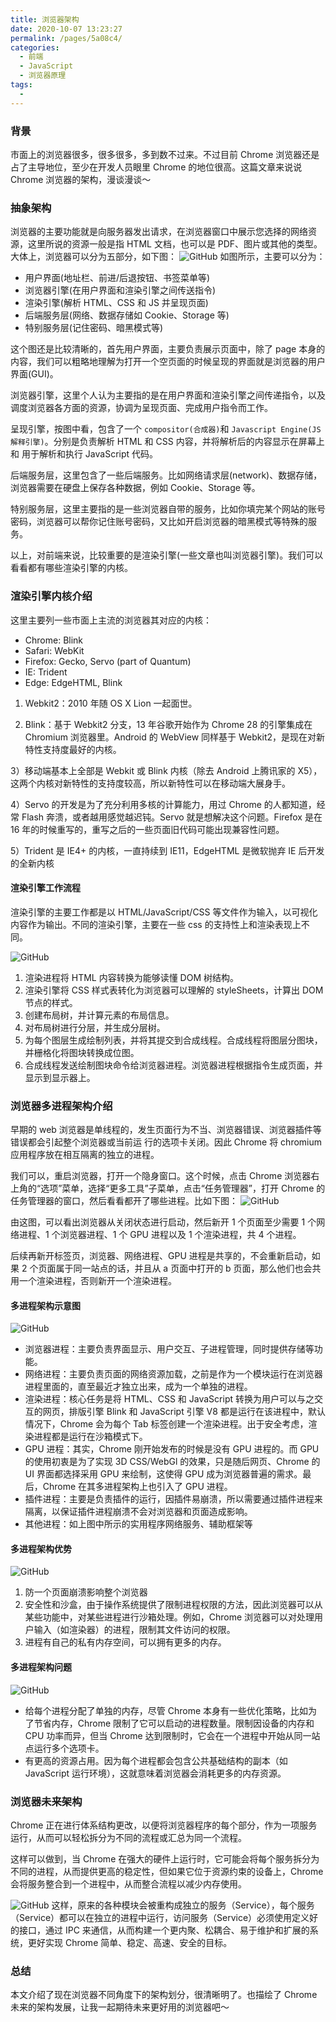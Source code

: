 ```yaml
---
title: 浏览器架构
date: 2020-10-07 13:23:27
permalink: /pages/5a08c4/
categories:
  - 前端
  - JavaScript
  - 浏览器原理
tags:
  -
---
```


### 背景

市面上的浏览器很多，很多很多，多到数不过来。不过目前 Chrome 浏览器还是占了主导地位，至少在开发人员眼里 Chrome 的地位很高。这篇文章来说说 Chrome 浏览器的架构，漫谈漫谈～

### 抽象架构

浏览器的主要功能就是向服务器发出请求，在浏览器窗口中展示您选择的网络资源，这里所说的资源一般是指 HTML 文档，也可以是 PDF、图片或其他的类型。大体上，浏览器可以分为五部分，如下图：
![GitHub](https://raw.githubusercontent.com/LuckyWinty/blog/master/images/broswer/1.png)
如图所示，主要可以分为：

- 用户界面(地址栏、前进/后退按钮、书签菜单等)
- 浏览器引擎(在用户界面和渲染引擎之间传送指令)
- 渲染引擎(解析 HTML、CSS 和 JS 并呈现页面)
- 后端服务层(网络、数据存储如 Cookie、Storage 等)
- 特别服务层(记住密码、暗黑模式等)

这个图还是比较清晰的，首先用户界面，主要负责展示页面中，除了 page 本身的内容，我们可以粗略地理解为打开一个空页面的时候呈现的界面就是浏览器的用户界面(GUI)。

浏览器引擎，这里个人认为主要指的是在用户界面和渲染引擎之间传递指令，以及调度浏览器各方面的资源，协调为呈现页面、完成用户指令而工作。

呈现引擎，按图中看，包含了一个 `compositor(合成器)`和 `Javascript Engine(JS解释引擎)`。分别是负责解析 HTML 和 CSS 内容，并将解析后的内容显示在屏幕上 和 用于解析和执行 JavaScript 代码。

后端服务层，这里包含了一些后端服务。比如网络请求层(network)、数据存储，浏览器需要在硬盘上保存各种数据，例如 Cookie、Storage 等。

特别服务层，这里主要指的是一些浏览器自带的服务，比如你填完某个网站的账号密码，浏览器可以帮你记住账号密码，又比如开启浏览器的暗黑模式等特殊的服务。

以上，对前端来说，比较重要的是渲染引擎(一些文章也叫浏览器引擎)。我们可以看看都有哪些渲染引擎的内核。

### 渲染引擎内核介绍

这里主要列一些市面上主流的浏览器其对应的内核：

- Chrome: Blink
- Safari: WebKit
- Firefox: Gecko, Servo (part of Quantum)
- IE: Trident
- Edge: EdgeHTML, Blink

1. Webkit2：2010 年随 OS X Lion ⼀起⾯世。

2. Blink：基于 Webkit2 分⽀，13 年⾕歌开始作为 Chrome 28 的引擎集成在 Chromium 浏览器⾥。Android 的 WebView 同样基于 Webkit2，是现在对新特性支持度最好的内核。

3）移动端基本上全部是 Webkit 或 Blink 内核（除去 Android 上腾讯家的 X5），这两个内核对新特性的支持度较高，所以新特性可以在移动端大展身手。

4）Servo 的开发是为了充分利用多核的计算能力，用过 Chrome 的人都知道，经常 Flash 奔溃，或者越用感觉越迟钝。Servo 就是想解决这个问题。Firefox 是在 16 年的时候重写的，重写之后的一些页面旧代码可能出现兼容性问题。

5）Trident 是 IE4+ 的内核，一直持续到 IE11，EdgeHTML 是微软抛弃 IE 后开发的全新内核

#### 渲染引擎工作流程

渲染引擎的主要工作都是以 HTML/JavaScript/CSS 等文件作为输入，以可视化内容作为输出。不同的渲染引擎，主要在一些 css 的支持性上和渲染表现上不同。

![GitHub](https://raw.githubusercontent.com/LuckyWinty/blog/master/images/broswer/6.png)

1. 渲染进程将 HTML 内容转换为能够读懂 DOM 树结构。
2. 渲染引擎将 CSS 样式表转化为浏览器可以理解的 styleSheets，计算出 DOM 节点的样式。
3. 创建布局树，并计算元素的布局信息。
4. 对布局树进行分层，并生成分层树。
5. 为每个图层生成绘制列表，并将其提交到合成线程。合成线程将图层分图块，并栅格化将图块转换成位图。
6. 合成线程发送绘制图块命令给浏览器进程。浏览器进程根据指令生成页面，并显示到显示器上。

### 浏览器多进程架构介绍

早期的 web 浏览器是单线程的，发生⻚⾯⾏为不当、浏览器错误、浏览器插件等错误都会引起整个浏览器或当前运
⾏的选项卡关闭。因此 Chrome 将 chromium 应⽤程序放在相互隔离的独⽴的进程。

我们可以，重启浏览器，打开一个隐身窗口。这个时候，点击 Chrome 浏览器右上角的“选项”菜单，选择“更多工具”子菜单，点击“任务管理器”，打开 Chrome 的任务管理器的窗口，然后看看都开了哪些进程。比如下图：
![GitHub](https://raw.githubusercontent.com/LuckyWinty/blog/master/images/broswer/2.png)

由这图，可以看出浏览器从关闭状态进行启动，然后新开 1 个页面至少需要 1 个网络进程、1 个浏览器进程、1 个 GPU 进程以及 1 个渲染进程，共 4 个进程。

后续再新开标签页，浏览器、网络进程、GPU 进程是共享的，不会重新启动，如果 2 个页面属于同一站点的话，并且从 a 页面中打开的 b 页面，那么他们也会共用一个渲染进程，否则新开一个渲染进程。

#### 多进程架构示意图

![GitHub](https://raw.githubusercontent.com/LuckyWinty/blog/master/images/broswer/7.png)

- 浏览器进程：主要负责界面显示、用户交互、子进程管理，同时提供存储等功能。
- 网络进程：主要负责页面的网络资源加载，之前是作为一个模块运行在浏览器进程里面的，直至最近才独立出来，成为一个单独的进程。
- 渲染进程：核心任务是将 HTML、CSS 和 JavaScript 转换为用户可以与之交互的网页，排版引擎 Blink 和 JavaScript 引擎 V8 都是运行在该进程中，默认情况下，Chrome 会为每个 Tab 标签创建一个渲染进程。出于安全考虑，渲染进程都是运行在沙箱模式下。
- GPU 进程：其实，Chrome 刚开始发布的时候是没有 GPU 进程的。而 GPU 的使用初衷是为了实现 3D CSS/WebGl 的效果，只是随后网页、Chrome 的 UI 界面都选择采用 GPU 来绘制，这使得 GPU 成为浏览器普遍的需求。最后，Chrome 在其多进程架构上也引入了 GPU 进程。
- 插件进程：主要是负责插件的运行，因插件易崩溃，所以需要通过插件进程来隔离，以保证插件进程崩溃不会对浏览器和页面造成影响。
- 其他进程：如上图中所示的实⽤程序⽹络服务、辅助框架等

#### 多进程架构优势

![GitHub](https://raw.githubusercontent.com/LuckyWinty/blog/master/images/broswer/3.gif)

1. 防⼀个⻚⾯崩溃影响整个浏览器
2. 安全性和沙盒，由于操作系统提供了限制进程权限的方法，因此浏览器可以从某些功能中，对某些进程进行沙箱处理。例如，Chrome 浏览器可以对处理用户输入（如渲染器）的进程，限制其文件访问的权限。
3. 进程有⾃⼰的私有内存空间，可以拥有更多的内存。

#### 多进程架构问题

![GitHub](https://raw.githubusercontent.com/LuckyWinty/blog/master/images/broswer/8.png)

- 给每个进程分配了单独的内存，尽管 Chrome 本身有一些优化策略，比如为了节省内存，Chrome 限制了它可以启动的进程数量。限制因设备的内存和 CPU 功率⽽异，但当 Chrome 达到限制时，它会在⼀个进程中开始从同⼀站点运⾏多个选项卡。
- 有更高的资源占用。因为每个进程都会包含公共基础结构的副本（如 JavaScript 运行环境），这就意味着浏览器会消耗更多的内存资源。

### 浏览器未来架构

Chrome 正在进行体系结构更改，以便将浏览器程序的每个部分，作为一项服务运行，从而可以轻松拆分为不同的流程或汇总为同一个流程。

这样可以做到，当 Chrome 在强大的硬件上运行时，它可能会将每个服务拆分为不同的进程，从而提供更高的稳定性，但如果它位于资源约束的设备上，Chrome 会将服务整合到一个进程中，从而整合流程以减少内存使用。

![GitHub](https://raw.githubusercontent.com/LuckyWinty/blog/master/images/broswer/4.gif)
这样，原来的各种模块会被重构成独立的服务（Service），每个服务（Service）都可以在独立的进程中运行，访问服务（Service）必须使用定义好的接口，通过 IPC 来通信，从而构建一个更内聚、松耦合、易于维护和扩展的系统，更好实现 Chrome 简单、稳定、高速、安全的目标。

### 总结

本文介绍了现在浏览器不同角度下的架构划分，很清晰明了。也描绘了 Chrome 未来的架构发展，让我一起期待未来更好用的浏览器吧～
